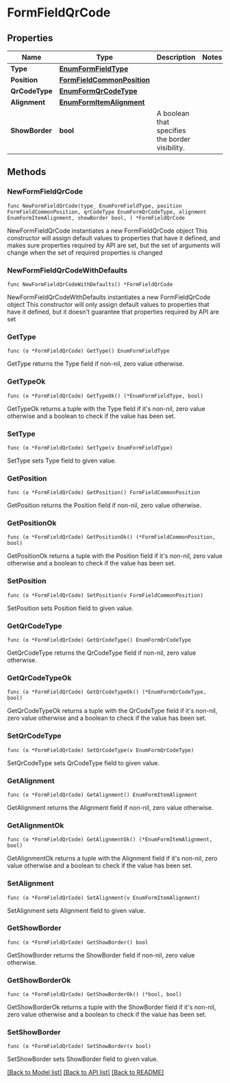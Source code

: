 # FormFieldQrCode

## Properties

Name | Type | Description | Notes
------------ | ------------- | ------------- | -------------
**Type** | [**EnumFormFieldType**](EnumFormFieldType.md) |  | 
**Position** | [**FormFieldCommonPosition**](FormFieldCommonPosition.md) |  | 
**QrCodeType** | [**EnumFormQrCodeType**](EnumFormQrCodeType.md) |  | 
**Alignment** | [**EnumFormItemAlignment**](EnumFormItemAlignment.md) |  | 
**ShowBorder** | **bool** | A boolean that specifies the border visibility. | 

## Methods

### NewFormFieldQrCode

`func NewFormFieldQrCode(type_ EnumFormFieldType, position FormFieldCommonPosition, qrCodeType EnumFormQrCodeType, alignment EnumFormItemAlignment, showBorder bool, ) *FormFieldQrCode`

NewFormFieldQrCode instantiates a new FormFieldQrCode object
This constructor will assign default values to properties that have it defined,
and makes sure properties required by API are set, but the set of arguments
will change when the set of required properties is changed

### NewFormFieldQrCodeWithDefaults

`func NewFormFieldQrCodeWithDefaults() *FormFieldQrCode`

NewFormFieldQrCodeWithDefaults instantiates a new FormFieldQrCode object
This constructor will only assign default values to properties that have it defined,
but it doesn't guarantee that properties required by API are set

### GetType

`func (o *FormFieldQrCode) GetType() EnumFormFieldType`

GetType returns the Type field if non-nil, zero value otherwise.

### GetTypeOk

`func (o *FormFieldQrCode) GetTypeOk() (*EnumFormFieldType, bool)`

GetTypeOk returns a tuple with the Type field if it's non-nil, zero value otherwise
and a boolean to check if the value has been set.

### SetType

`func (o *FormFieldQrCode) SetType(v EnumFormFieldType)`

SetType sets Type field to given value.


### GetPosition

`func (o *FormFieldQrCode) GetPosition() FormFieldCommonPosition`

GetPosition returns the Position field if non-nil, zero value otherwise.

### GetPositionOk

`func (o *FormFieldQrCode) GetPositionOk() (*FormFieldCommonPosition, bool)`

GetPositionOk returns a tuple with the Position field if it's non-nil, zero value otherwise
and a boolean to check if the value has been set.

### SetPosition

`func (o *FormFieldQrCode) SetPosition(v FormFieldCommonPosition)`

SetPosition sets Position field to given value.


### GetQrCodeType

`func (o *FormFieldQrCode) GetQrCodeType() EnumFormQrCodeType`

GetQrCodeType returns the QrCodeType field if non-nil, zero value otherwise.

### GetQrCodeTypeOk

`func (o *FormFieldQrCode) GetQrCodeTypeOk() (*EnumFormQrCodeType, bool)`

GetQrCodeTypeOk returns a tuple with the QrCodeType field if it's non-nil, zero value otherwise
and a boolean to check if the value has been set.

### SetQrCodeType

`func (o *FormFieldQrCode) SetQrCodeType(v EnumFormQrCodeType)`

SetQrCodeType sets QrCodeType field to given value.


### GetAlignment

`func (o *FormFieldQrCode) GetAlignment() EnumFormItemAlignment`

GetAlignment returns the Alignment field if non-nil, zero value otherwise.

### GetAlignmentOk

`func (o *FormFieldQrCode) GetAlignmentOk() (*EnumFormItemAlignment, bool)`

GetAlignmentOk returns a tuple with the Alignment field if it's non-nil, zero value otherwise
and a boolean to check if the value has been set.

### SetAlignment

`func (o *FormFieldQrCode) SetAlignment(v EnumFormItemAlignment)`

SetAlignment sets Alignment field to given value.


### GetShowBorder

`func (o *FormFieldQrCode) GetShowBorder() bool`

GetShowBorder returns the ShowBorder field if non-nil, zero value otherwise.

### GetShowBorderOk

`func (o *FormFieldQrCode) GetShowBorderOk() (*bool, bool)`

GetShowBorderOk returns a tuple with the ShowBorder field if it's non-nil, zero value otherwise
and a boolean to check if the value has been set.

### SetShowBorder

`func (o *FormFieldQrCode) SetShowBorder(v bool)`

SetShowBorder sets ShowBorder field to given value.



[[Back to Model list]](../README.md#documentation-for-models) [[Back to API list]](../README.md#documentation-for-api-endpoints) [[Back to README]](../README.md)


